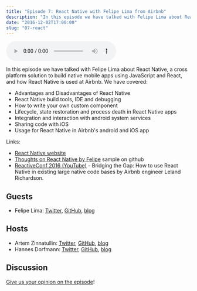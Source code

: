 ```yaml
---
title: "Episode 7: React Native with Felipe Lima from Airbnb"
description: "In this episode we have talked with Felipe Lima about React Native, a cross platform solution to build native mobile apps using JavaScript and React, and how React Native is used at Airbnb."
date: "2016-12-02T17:00:00"
slug: "07-react"
---
```


<audio controls>
  <source src="https://artemzin.com/static/thecontext/episodes/The.Context.episode.7.mp3" type="audio/mpeg">
</audio>

In this episode we have talked with Felipe Lima about React Native, a cross platform solution to build native mobile apps using JavaScript and React, and how React Native is used at Airbnb. We have covered:

 - Advantages and Disadvantages of React Native
 - React Native build tools, IDE and debugging
 - How to write your own custom component
 - Lifecycle, state restoration and process death in React Native apps
 - Integration and interaction with android system services
 - Sharing code with iOS
 - Usage for React Native in Airbnb's android and iOS app

Links:

 - [React Native website](https://facebook.github.io/react-native/)
 - [Thoughts on React Native by Felipe](https://medium.com/@felipecsl/thoughts-on-react-native-from-an-android-engineers-perspective-ea2bea5aa078#.k31212quk) sample on github
 - [ReactiveConf 2016 (YouTube)](https://www.youtube.com/watch?v=npwa3ZmG9VQ) - Bridging the Gap: How to use React Native in existing large native code bases by Airbnb engineer Leland Richardson.


## Guests

* Felipe Lima: [Twitter](https://twitter.com/felipecsl), [GitHub](https://github.com/felipecsl), [blog](https://medium.com/@felipecsl)

## Hosts

* Artem Zinnatullin: [Twitter](https://twitter.com/artem_zin), [GitHub](https://github.com/artem-zinnatullin), [blog](https://artemzin.com)
* Hannes Dorfmann: [Twitter](https://twitter.com/sockeqwe), [GitHub](https://github.com/sockeqwe), [blog](http://hannesdorfmann.com)

## Discussion

[Give us your opinion on the episode](https://github.com/artem-zinnatullin/TheContext-Podcast/issues/55)!
